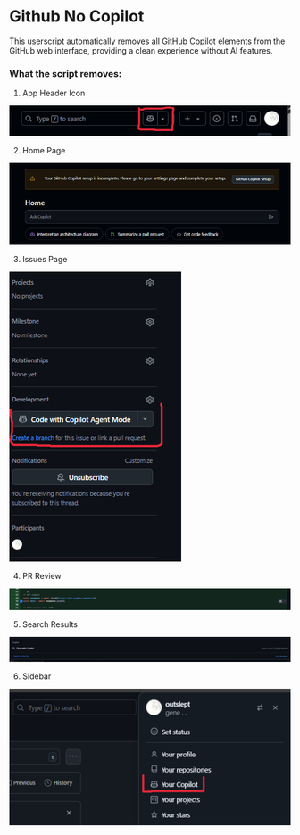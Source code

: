 # Github No Copilot

This userscript automatically removes all GitHub Copilot elements from the GitHub web interface, providing a clean experience without AI features.

### What the script removes:

1. App Header Icon

![](./assets/app_header.jpg)

2. Home Page

![](./assets/home_page.jpg)

3. Issues Page

![](./assets/issues_page.jpg)

4. PR Review

![](./assets/pr_review.jpg)

5. Search Results

![](./assets/search_results.jpg)

6. Sidebar

![](./assets/sidebar.jpg)
